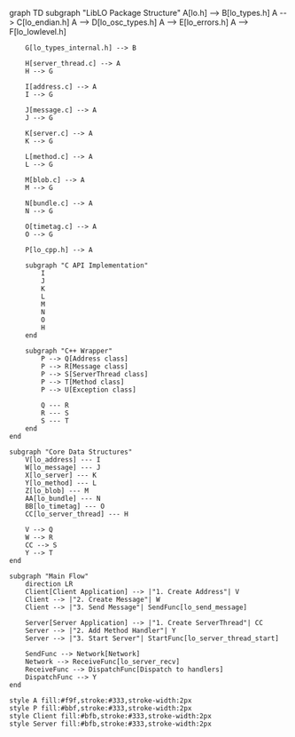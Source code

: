 graph TD
    subgraph "LibLO Package Structure"
        A[lo.h] --> B[lo_types.h]
        A --> C[lo_endian.h]
        A --> D[lo_osc_types.h]
        A --> E[lo_errors.h]
        A --> F[lo_lowlevel.h]

        G[lo_types_internal.h] --> B

        H[server_thread.c] --> A
        H --> G

        I[address.c] --> A
        I --> G

        J[message.c] --> A
        J --> G

        K[server.c] --> A
        K --> G

        L[method.c] --> A
        L --> G

        M[blob.c] --> A
        M --> G

        N[bundle.c] --> A
        N --> G

        O[timetag.c] --> A
        O --> G

        P[lo_cpp.h] --> A

        subgraph "C API Implementation"
            I
            J
            K
            L
            M
            N
            O
            H
        end

        subgraph "C++ Wrapper"
            P --> Q[Address class]
            P --> R[Message class]
            P --> S[ServerThread class]
            P --> T[Method class]
            P --> U[Exception class]

            Q --- R
            R --- S
            S --- T
        end
    end

    subgraph "Core Data Structures"
        V[lo_address] --- I
        W[lo_message] --- J
        X[lo_server] --- K
        Y[lo_method] --- L
        Z[lo_blob] --- M
        AA[lo_bundle] --- N
        BB[lo_timetag] --- O
        CC[lo_server_thread] --- H

        V --> Q
        W --> R
        CC --> S
        Y --> T
    end

    subgraph "Main Flow"
        direction LR
        Client[Client Application] --> |"1. Create Address"| V
        Client --> |"2. Create Message"| W
        Client --> |"3. Send Message"| SendFunc[lo_send_message]

        Server[Server Application] --> |"1. Create ServerThread"| CC
        Server --> |"2. Add Method Handler"| Y
        Server --> |"3. Start Server"| StartFunc[lo_server_thread_start]

        SendFunc --> Network[Network]
        Network --> ReceiveFunc[lo_server_recv]
        ReceiveFunc --> DispatchFunc[Dispatch to handlers]
        DispatchFunc --> Y
    end

    style A fill:#f9f,stroke:#333,stroke-width:2px
    style P fill:#bbf,stroke:#333,stroke-width:2px
    style Client fill:#bfb,stroke:#333,stroke-width:2px
    style Server fill:#bfb,stroke:#333,stroke-width:2px
